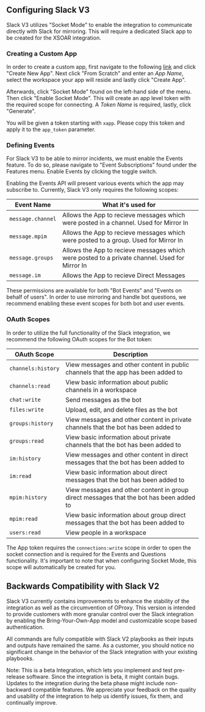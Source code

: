 ## Configuring Slack V3
Slack V3 utilizes "Socket Mode" to enable the integration to communicate directly with Slack for mirroring. This will require a dedicated Slack app to be created for the XSOAR integration.
 
 ### Creating a Custom App
 In order to create a custom app, first navigate to the following [link](https://api.slack.com/apps/) and click "Create New App".
 Next click "From Scratch" and enter an *App Name*, select the workspace your app will reside and lastly click "Create App". 
 
 Afterwards, click "Socket Mode" found on the left-hand side of the menu. Then click "Enable Socket Mode". This will create an app level token with the required scope for connecting. A *Token Name* is required, lastly, click "Generate".
 
 You will be given a token starting with `xapp`. Please copy this token and apply it to the `app_token` parameter.
 
 ### Defining Events
 For Slack V3 to be able to mirror incidents, we must enable the Events feature. To do so, please navigate to "Event Subscriptions" found under the Features menu. Enable Events by clicking the toggle switch.
 
 Enabling the Events API will present various events which the app may subscribe to. Currently, Slack V3 only requires the following scopes:
 
 | Event Name | What it's used for |
 | --- | --- |
 | `message.channel` | Allows the App to recieve messages which were posted in a channel. Used for Mirror In |
 | `message.mpim` | Allows the App to recieve messages which were posted to a group. Used for Mirror In |
 | `message.groups` | Allows the App to recieve messages which were posted to a private channel. Used for Mirror In |
 | `message.im` | Allows the App to recieve Direct Messages |
 
 These permissions are available for both "Bot Events" and "Events on behalf of users". In order to use mirroring and handle bot questions, we recommend enabling these event scopes for both bot and user events.
 
 ### OAuth Scopes
 
 In order to utilize the full functionality of the Slack integration, we recommend the following OAuth scopes for the Bot token:

| OAuth Scope | Description |
| --- | --- |
| `channels:history` | View messages and other content in public channels that the app has been added to |
| `channels:read` | View basic information about public channels in a workspace |
| `chat:write` | Send messages as the bot |
| `files:write` | Upload, edit, and delete files as the bot |
| `groups:history` | View messages and other content in private channels that the bot has been added to |
| `groups:read` | View basic information about private channels that the bot has been added to |
| `im:history` | View messages and other content in direct messages that the bot has been added to |
| `im:read` | View basic information about direct messages that the bot has been added to |
| `mpim:history` | View messages and other content in group direct messages that the bot has been added to |
| `mpim:read` | View basic information about group direct messages that the bot has been added to |
| `users:read` | View people in a workspace |

The App token requires the `connections:write` scope in order to open the socket connection and is required for the Events and Questions functionality. It's important to note that when configuring Socket Mode, this scope will automatically be created for you.

## Backwards Compatibility with Slack V2
Slack V3 currently contains improvements to enhance the stability of the integration as well as the circumvention of OProxy. This version is intended to provide customers with more granular control over the Slack integration by enabling the Bring-Your-Own-App model and customizable scope based authentication.

All commands are fully compatible with Slack V2 playbooks as their inputs and outputs have remained the same. As a customer, you should notice no significant change in the behavior of the Slack integration with your existing playbooks.

Note: This is a beta Integration, which lets you implement and test pre-release software. Since the integration is beta, it might contain bugs. Updates to the integration during the beta phase might include non-backward compatible features. We appreciate your feedback on the quality and usability of the integration to help us identify issues, fix them, and continually improve.
